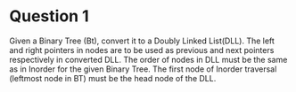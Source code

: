 # Question 1

Given a Binary Tree (Bt), convert it to a Doubly Linked List(DLL). The left and right pointers in nodes are to be used as previous and next pointers respectively in converted DLL. The order of nodes in DLL must be the same as in Inorder for the given Binary Tree. The first node of Inorder traversal (leftmost node in BT) must be the head node of the DLL.
